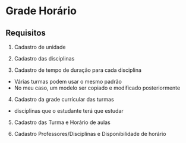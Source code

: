# Grade Horário

## Requisitos

1. Cadastro de unidade

2. Cadastro das disciplinas
   
3. Cadastro de tempo de duração para cada disciplina   

- Várias turmas podem usar o mesmo padrão
- No meu caso, um modelo ser copiado e modificado posteriormente

4. Cadastro da grade currícular das turmas
   
- disciplinas que o estudante terá que estudar

5. Cadastro das Turma e Horário de aulas

6. Cadastro Professores/Disciplinas e Disponibilidade de horário